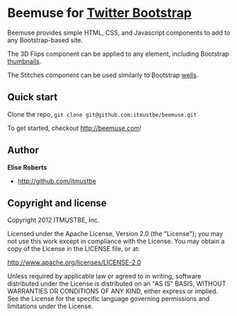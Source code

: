 Beemuse for [Twitter Bootstrap](http://twitter.github.com/bootstrap)
=================

Beemuse provides simple HTML, CSS, and Javascript components to add to any Bootstrap-based site.

The 3D Flips component can be applied to any element, including Bootstrap [thumbnails](http://twitter.github.com/bootstrap/components.html#thumbnails).

The Stitches component can be used similarly to Bootstrap [wells](http://twitter.github.com/bootstrap/components.html#misc).



Quick start
-----------

Clone the repo, `git clone git@github.com:itmustbe/beemuse.git`

To get started, checkout http://beemuse.com!



Author
------

**Elise Roberts**

+ http://github.com/itmustbe



Copyright and license
---------------------

Copyright 2012 ITMUSTBE, Inc.

Licensed under the Apache License, Version 2.0 (the "License");
you may not use this work except in compliance with the License.
You may obtain a copy of the License in the LICENSE file, or at:

   http://www.apache.org/licenses/LICENSE-2.0

Unless required by applicable law or agreed to in writing, software
distributed under the License is distributed on an "AS IS" BASIS,
WITHOUT WARRANTIES OR CONDITIONS OF ANY KIND, either express or implied.
See the License for the specific language governing permissions and
limitations under the License.
